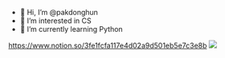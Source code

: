 - 👋 Hi, I’m @pakdonghun
- 👀 I’m interested in CS
- 🌱 I’m currently learning Python

https://www.notion.so/3fe1fcfa117e4d02a9d501eb5e7c3e8b
<a href="https://www.notion.so/3fe1fcfa117e4d02a9d501eb5e7c3e8b" target="_blank"><img src="https://img.shields.io/badge/Nothion-000000?style=flat-square&logo=Nothion&logoColor=white"/></a>

